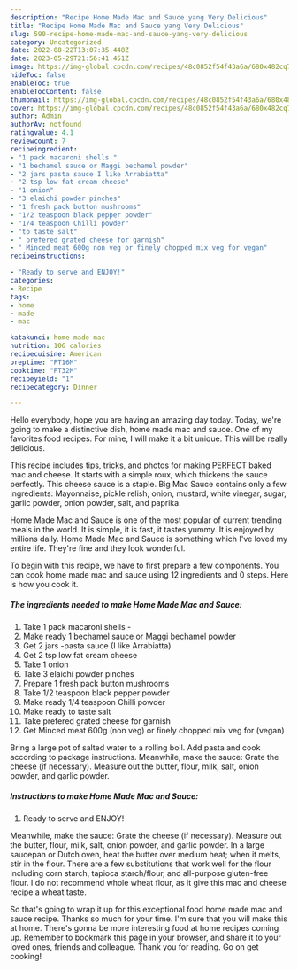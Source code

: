 ```yaml
---
description: "Recipe Home Made Mac and Sauce yang Very Delicious"
title: "Recipe Home Made Mac and Sauce yang Very Delicious"
slug: 590-recipe-home-made-mac-and-sauce-yang-very-delicious
category: Uncategorized
date: 2022-08-22T13:07:35.448Z
date: 2023-05-29T21:56:41.451Z
image: https://img-global.cpcdn.com/recipes/48c0852f54f43a6a/680x482cq70/home-made-mac-and-sauce-recipe-main-photo.jpg
hideToc: false
enableToc: true
enableTocContent: false
thumbnail: https://img-global.cpcdn.com/recipes/48c0852f54f43a6a/680x482cq70/home-made-mac-and-sauce-recipe-main-photo.jpg
cover: https://img-global.cpcdn.com/recipes/48c0852f54f43a6a/680x482cq70/home-made-mac-and-sauce-recipe-main-photo.jpg
author: Admin
authorAv: notfound
ratingvalue: 4.1
reviewcount: 7
recipeingredient:
- "1 pack macaroni shells "
- "1 bechamel sauce or Maggi bechamel powder"
- "2 jars pasta sauce I like Arrabiatta"
- "2 tsp low fat cream cheese"
- "1 onion"
- "3 elaichi powder pinches"
- "1 fresh pack button mushrooms"
- "1/2 teaspoon black pepper powder"
- "1/4 teaspoon Chilli powder"
- "to taste salt"
- " prefered grated cheese for garnish"
- " Minced meat 600g non veg or finely chopped mix veg for vegan"
recipeinstructions:

- "Ready to serve and ENJOY!"
categories:
- Recipe
tags:
- home
- made
- mac

katakunci: home made mac 
nutrition: 106 calories
recipecuisine: American
preptime: "PT16M"
cooktime: "PT32M"
recipeyield: "1"
recipecategory: Dinner

---
```



Hello everybody, hope you are having an amazing day today. Today, we're going to make a distinctive dish, home made mac and sauce. One of my favorites food recipes. For mine, I will make it a bit unique. This will be really delicious.

This recipe includes tips, tricks, and photos for making PERFECT baked mac and cheese. It starts with a simple roux, which thickens the sauce perfectly. This cheese sauce is a staple. Big Mac Sauce contains only a few ingredients: Mayonnaise, pickle relish, onion, mustard, white vinegar, sugar, garlic powder, onion powder, salt, and paprika.

Home Made Mac and Sauce is one of the most popular of current trending meals in the world. It is simple, it is fast, it tastes yummy. It is enjoyed by millions daily. Home Made Mac and Sauce is something which I've loved my entire life. They're fine and they look wonderful.


To begin with this recipe, we have to first prepare a few components. You can cook home made mac and sauce using 12 ingredients and 0 steps. Here is how you cook it.

<!--inarticleads1-->

##### The ingredients needed to make Home Made Mac and Sauce:

1. Take 1 pack macaroni shells -
1. Make ready 1 bechamel sauce or Maggi bechamel powder
1. Get 2 jars -pasta sauce (I like Arrabiatta)
1. Get 2 tsp low fat cream cheese
1. Take 1 onion
1. Take 3 elaichi powder pinches
1. Prepare 1 fresh pack button mushrooms
1. Take 1/2 teaspoon black pepper powder
1. Make ready 1/4 teaspoon Chilli powder
1. Make ready to taste salt
1. Take  prefered grated cheese for garnish
1. Get  Minced meat 600g (non veg) or finely chopped mix veg for (vegan)


Bring a large pot of salted water to a rolling boil. Add pasta and cook according to package instructions. Meanwhile, make the sauce: Grate the cheese (if necessary). Measure out the butter, flour, milk, salt, onion powder, and garlic powder. 

<!--inarticleads2-->

##### Instructions to make Home Made Mac and Sauce:


1. Ready to serve and ENJOY!

Meanwhile, make the sauce: Grate the cheese (if necessary). Measure out the butter, flour, milk, salt, onion powder, and garlic powder. In a large saucepan or Dutch oven, heat the butter over medium heat; when it melts, stir in the flour. There are a few substitutions that work well for the flour including corn starch, tapioca starch/flour, and all-purpose gluten-free flour. I do not recommend whole wheat flour, as it give this mac and cheese recipe a wheat taste. 

So that's going to wrap it up for this exceptional food home made mac and sauce recipe. Thanks so much for your time. I'm sure that you will make this at home. There's gonna be more interesting food at home recipes coming up. Remember to bookmark this page in your browser, and share it to your loved ones, friends and colleague. Thank you for reading. Go on get cooking!
